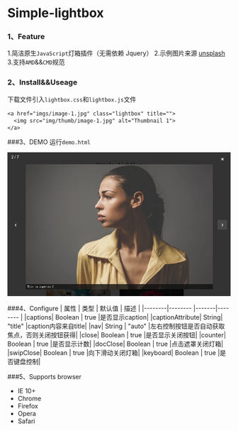 # Simple-lightbox
### 1、Feature
1.简洁原生`JavaScript`灯箱插件（无需依赖 Jquery）
2.示例图片来源 [unsplash](https://unsplash.com/)
3.支持`AMD`&&`CMD`规范

### 2、Install&&Useage
下载文件引入`lightbox.css`和`lightbox.js`文件

```dash
<a href="imgs/image-1.jpg" class="lightbox" title="">
  <img src="img/thumb/image-1.jpg" alt="Thumbnail 1">
</a>
```

###3、DEMO
运行`demo.html`

![](demoImgs/1.png)

###4、Configure
|   属性  |   类型  | 默认值 |   描述   |
|--------|-------- |-------|-------- |
|captions| Boolean | true  |是否显示caption|
|captionAttribute| String| "title"  |caption内容来自title|
|nav| String | "auto" |左右控制按钮是否自动获取焦点，否则关闭按钮获得|
|close| Boolean | true  |是否显示关闭按钮|
|counter| Boolean | true  |是否显示计数|
|docClose| Boolean | true  |点击遮罩关闭灯箱|
|swipClose| Boolean | true  |向下滑动关闭灯箱|
|keyboard| Boolean | true  |是否键盘控制|

###5、Supports browser
- IE 10+
- Chrome
- Firefox
- Opera
- Safari